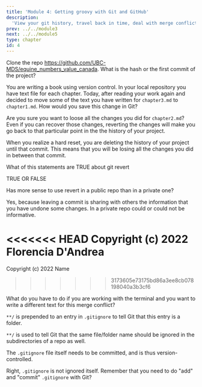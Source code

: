 ```yaml
---
title: 'Module 4: Getting groovy with Git and GitHub'
description:
  'View your git history, travel back in time, deal with merge conflicts and other useful tools' 
prev: ../../module3
next: ../../module5
type: chapter
id: 4
---
```



<exercise id="1" title="Viewing your Git history" type="slides,video">

<slides source="module4/module4_01" shot="0" start="0:002" end="3:40">
</slides>

</exercise>

<exercise id='2' title="Test Your Knowledge">

Clone the repo https://github.com/UBC-MDS/equine_numbers_value_canada. What is the hash or the first commit of the project? 

<choice>
<opt text='cc400df4b2a382f653abd0d9e514f6daae98d2ad'>
</opt>
<opt text='cc400df'>
</opt>
<opt text='0896801'>
</opt>
<opt text='0896801fdd38d461414e0b061b2b2ef3395f7dd0'>
</opt>
<opt text='A and B are correct'>
</opt>
<opt text='C and D are correct' correct='true'>
</opt>
<opt text='B and C are correct'>
</opt>
</choice>
</exercise>

<exercise id='3' title="Restoring an older version of a file"  type='slides, video'>
<slides source='module4/module4_02' shot='0' start='3:42' end='4:35'> </slides>
</exercise>

<exercise id='4' title='Test Your Knowledge'>

You are writing a book using version control. In your local repository you have text file for each chapter. Today, after reading your work again and decided to move some of the text you have written for `chapter3.md` to `chapter1.md`. How would you save this change in Git?

<choice>
<opt text='It would cut and copy the text into the new file, add both files to the staging area, and then commit with a message explaining the changes.' correct='true'>

</opt>

<opt text='I would <b>revert</b> to the commit I did after writing that paragraph. Then, I would add the text in the correct chapter and make a new commit with a message explaining the changes.'>

Are you sure you want to loose all the changes you did for `chapter2.md`? Even if you can recover those changes, reverting the changes will make you go back to that particular point in the the history of your project.

</opt>

<opt text='I would perform a <b>hard reset</b> to the commit I did after writing that paragraph. Then, I would add the text in the correct chapter and make a new commit with a message explaining the changes.'>

When you realize a hard reset, you are deleting the history of your project until that commit. This means that you will be losing all the changes you did in between that commit.

</opt>
</choice>
</exercise>

<exercise id='5' title='Revert your changes' type='slides, video'>
<slides source='module4/module4_04' shot='0' start='3:42' end='4:35'> </slides>
</exercise>

<exercise id='6' title='Test Your Knowledge'>

What of this statements are TRUE about git revert


<choice>
<opt text='This command creates a new commit that undoes the changes from a previous commit.' >
</opt>
<opt text='This command changes the history of the project.'>
</opt>
<opt text='It is used to undo changes in your working directory that have not been comitted yet.' correct='true'>
</opt>

</choice>

TRUE OR FALSE

Has more sense to use revert in a public repo than in a private one?

<choice>
<opt text='True' correct='true'>

Yes, because leaving a commit is sharing with others the information that you have undone some changes. In a private repo could or could not be informative.

</opt>
<opt text='False' >


</opt>


</choice>
</exercise>

<exercise id='7' title="Deal with merge conflicts"  type='slides, video'>
<slides source='module4/module4_03' shot='0' start='3:42' end='4:35'> </slides>
</exercise>

<exercise id='8' title='Test Your Knowledge'>

<<<<<<< HEAD
Copyright (c) 2022 Florencia D'Andrea
=======
Copyright (c) 2022 Name
>>>>>>> 3173605e73175bd86a3ee8cb078198040a3b3cf6


What do you have to do if you are working with the terminal and you want to write a different text for this merge conflict?

<choice>
<opt text='Accept current change' >
</opt>
<opt text='Accept incoming change'>
</opt>
<opt text='Accept both changes' correct='true'>
</opt>
<opt text='You should delete everything between <code> <<<<<<< </code> and <code> >>>>>>> </code> add the text you want instead'>
</opt>

</choice>
</exercise>




<exercise id='9' title='.gitgnore'  type='slides, video'>
<slides source='module4/module4_05' shot='0' start='3:42' end='4:35'> </slides>
</exercise>

<exercise id='10' title='Test Your Knowledge'>

`**/` is prepended to an entry in `.gitignore` to tell Git that this entry is a folder.

<choice id="1">

<opt text="True">
<code>**/</code> is used to tell Git that the same file/folder name should be ignored in the subdirectories of a repo as well.
</opt>

<opt text="False"  correct="true">
</opt>

</choice>

The `.gitignore` file itself needs to be committed, and is thus version-controlled.

<choice id="2">

<opt text="True" correct="true">
Right, <code>.gitignore</code> is not ignored itself.
</opt>

<opt text="False">
Remember that you need to do "add" and "commit" <code>.gitignore</code> with Git?
</opt>

</choice>

</exercise>

